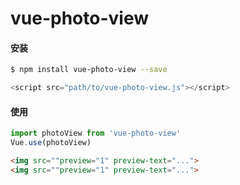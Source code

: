 # vue-photo-view

#### 安装

```bash
$ npm install vue-photo-view --save
```

```javascript
<script src="path/to/vue-photo-view.js"></script>

```
#### 使用

```javascript
import photoView from 'vue-photo-view'
Vue.use(photoView)
```

```html
<img src=""preview="1" preview-text="...">
<img src=""preview="1" preview-text="...">
```



